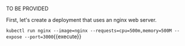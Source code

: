 TO BE PROVIDED

First, let's create a deployment that uses an nginx web server.

`kubectl run nginx --image=nginx --requests=cpu=500m,memory=500M --expose --port=3000`{{execute}}

